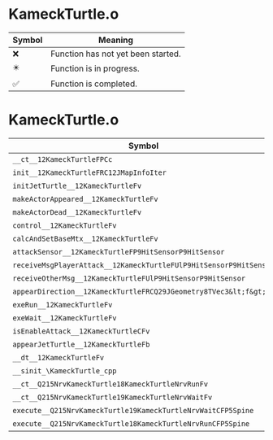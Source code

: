 # KameckTurtle.o
| Symbol | Meaning 
| ------------- | ------------- 
| :x: | Function has not yet been started. 
| :eight_pointed_black_star: | Function is in progress. 
| :white_check_mark: | Function is completed. 


# KameckTurtle.o
| Symbol | Decompiled? |
| ------------- | ------------- |
| `__ct__12KameckTurtleFPCc` | :x: |
| `init__12KameckTurtleFRC12JMapInfoIter` | :x: |
| `initJetTurtle__12KameckTurtleFv` | :x: |
| `makeActorAppeared__12KameckTurtleFv` | :x: |
| `makeActorDead__12KameckTurtleFv` | :x: |
| `control__12KameckTurtleFv` | :x: |
| `calcAndSetBaseMtx__12KameckTurtleFv` | :x: |
| `attackSensor__12KameckTurtleFP9HitSensorP9HitSensor` | :x: |
| `receiveMsgPlayerAttack__12KameckTurtleFUlP9HitSensorP9HitSensor` | :x: |
| `receiveOtherMsg__12KameckTurtleFUlP9HitSensorP9HitSensor` | :x: |
| `appearDirection__12KameckTurtleFRCQ29JGeometry8TVec3&lt;f&gt;` | :x: |
| `exeRun__12KameckTurtleFv` | :x: |
| `exeWait__12KameckTurtleFv` | :x: |
| `isEnableAttack__12KameckTurtleCFv` | :x: |
| `appearJetTurtle__12KameckTurtleFb` | :x: |
| `__dt__12KameckTurtleFv` | :x: |
| `__sinit_\KameckTurtle_cpp` | :x: |
| `__ct__Q215NrvKameckTurtle18KameckTurtleNrvRunFv` | :x: |
| `__ct__Q215NrvKameckTurtle19KameckTurtleNrvWaitFv` | :x: |
| `execute__Q215NrvKameckTurtle19KameckTurtleNrvWaitCFP5Spine` | :x: |
| `execute__Q215NrvKameckTurtle18KameckTurtleNrvRunCFP5Spine` | :x: |
